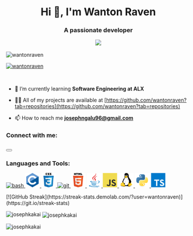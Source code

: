<h1 align="center">Hi 👋, I'm Wanton Raven </h1>
<h3 align="center">A passionate developer </h3>
<div id="header" align="center">
 <img src="https://media4.giphy.com/media/qgQUggAC3Pfv687qPC/giphy.gif?cid=790b761192927003919d9c4373e0d62ba8e0efd3384490b8&rid=giphy.gif&ct=g" width="400"/>
</div>

<p align="left"> <img src="https://komarev.com/ghpvc/?username=wantonraven&label=Profile%20views&color=0e75b6&style=flat" alt="wantonraven" /> </p>

<p align="left"> <a href="https://github.com/ryo-ma/github-profile-trophy"><img src="https://github-profile-trophy.vercel.app/?username=wantonraven" alt="wantonraven" /></a> </p>

<p align="left"> <a href="https://twitter.com/" target="blank"><img src="https://img.shields.io/twitter/follow/?logo=twitter&style=for-the-badge" alt="" /></a> </p>

- 🌱 I’m currently learning **Software Engineering at ALX**

- 👨‍💻 All of my projects are available at [https://github.com/wantonraven?tab=repositories](https://github.com/wantonraven?tab=repositories)

- 📫 How to reach me **josephngalu96@gmail.com**

<h3 align="left">Connect with me:</h3>
<p align="left">
 <button></button>
</p>

<h3 align="left">Languages and Tools:</h3>
<p align="left"> <a href="https://www.gnu.org/software/bash/" target="_blank" rel="noreferrer"> <img src="https://www.vectorlogo.zone/logos/gnu_bash/gnu_bash-icon.svg" alt="bash" width="40" height="40"/> </a> <a href="https://www.cprogramming.com/" target="_blank" rel="noreferrer"> <img src="https://raw.githubusercontent.com/devicons/devicon/master/icons/c/c-original.svg" alt="c" width="40" height="40"/> </a> <a href="https://www.w3schools.com/css/" target="_blank" rel="noreferrer"> <img src="https://raw.githubusercontent.com/devicons/devicon/master/icons/css3/css3-original-wordmark.svg" alt="css3" width="40" height="40"/> </a> <a href="https://git-scm.com/" target="_blank" rel="noreferrer"> <img src="https://www.vectorlogo.zone/logos/git-scm/git-scm-icon.svg" alt="git" width="40" height="40"/> </a> <a href="https://www.w3.org/html/" target="_blank" rel="noreferrer"> <img src="https://raw.githubusercontent.com/devicons/devicon/master/icons/html5/html5-original-wordmark.svg" alt="html5" width="40" height="40"/> </a> <a href="https://www.java.com" target="_blank" rel="noreferrer"> <img src="https://raw.githubusercontent.com/devicons/devicon/master/icons/java/java-original.svg" alt="java" width="40" height="40"/> </a> <a href="https://developer.mozilla.org/en-US/docs/Web/JavaScript" target="_blank" rel="noreferrer"> <img src="https://raw.githubusercontent.com/devicons/devicon/master/icons/javascript/javascript-original.svg" alt="javascript" width="40" height="40"/> </a> <a href="https://www.linux.org/" target="_blank" rel="noreferrer"> <img src="https://raw.githubusercontent.com/devicons/devicon/master/icons/linux/linux-original.svg" alt="linux" width="40" height="40"/> </a> <a href="https://www.python.org" target="_blank" rel="noreferrer"> <img src="https://raw.githubusercontent.com/devicons/devicon/master/icons/python/python-original.svg" alt="python" width="40" height="40"/> </a> <a href="https://www.typescriptlang.org/" target="_blank" rel="noreferrer"> <img src="https://raw.githubusercontent.com/devicons/devicon/master/icons/typescript/typescript-original.svg" alt="typescript" width="40" height="40"/> </a> </p>
[![GitHub Streak](https://streak-stats.demolab.com/?user=wantonraven)](https://git.io/streak-stats)

<p><img align="left" src="https://github-readme-stats.vercel.app/api/top-langs?username=josephkakai&show_icons=true&locale=en&layout=compact" alt="josephkakai" /></p>

<p>&nbsp;<img align="center" src="https://github-readme-stats.vercel.app/api?username=josephkakai&show_icons=true&locale=en" alt="josephkakai" /></p>

<p><img align="center" src="https://github-readme-streak-stats.herokuapp.com/?user=josephkakai&" alt="josephkakai" /></p>

